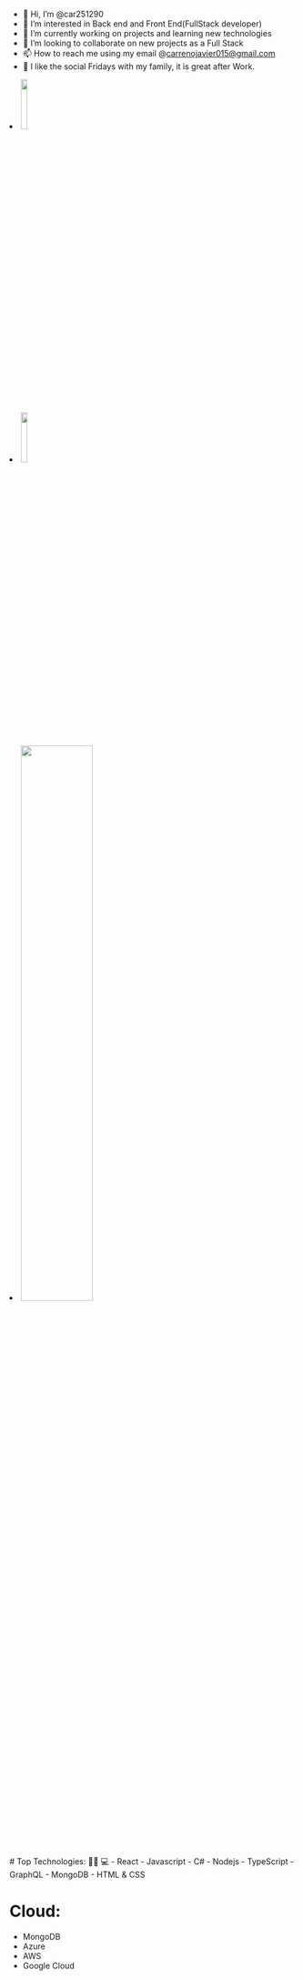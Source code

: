 - 👋 Hi, I’m @car251290
- 👀 I’m interested in Back end and Front End(FullStack developer)
- 🌱 I’m currently working on projects and learning new technologies
- 💞️ I’m looking to collaborate on new projects as a Full Stack
- 📫 How to reach me using my email @carrenojavier015@gmail.com
- 🍺 I like the social Fridays with my family, it is great after Work.

<div>
 <li> <img style="width: 15%;height:15%;" src="https://www.pngfind.com/pngs/m/685-6854970_react-logo-png-png-download-logo-png-reactjs.png"> </l1>
 <li> <img style="width: 15%;height:15%;" src="https://upload.wikimedia.org/wikipedia/commons/6/6a/JavaScript-logo.png"> </li>
<li> <img style="width: 50%;height:50%;" src="https://upload.wikimedia.org/wikipedia/commons/4/4f/Csharp_Logo.png"> </li>
 </div>
 # Top Technologies: 👨‍💻 💻
- React
- Javascript
- C#
- Nodejs
- TypeScript
- GraphQL
- MongoDB
- HTML & CSS

# Cloud:
- MongoDB 
- Azure 
- AWS
- Google Cloud

<!---
car251290/car251290 is a ✨ special ✨ repository because its `README.md` (this file) appears on your GitHub profile.
You can click the Preview link to take a look at your changes.
--->
